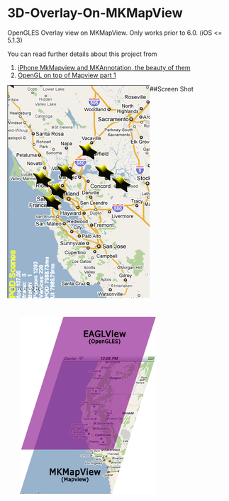 3D-Overlay-On-MKMapView
=======================

OpenGLES Overlay view on MKMapView. Only works prior to 6.0. (iOS <= 5.1.3)

You can read further details about this project from   
1. [iPhone MkMapview and MKAnnotation, the beauty of them](http://blog.colorfulglue.com/2010/11/iphone-mkmapview-and-mkannotation-the-beauty-of-them/)   
2. [OpenGL on top of Mapview part 1](http://blog.colorfulglue.com/category/3d-on-mapview/)  

##Screen Shot
<img 
src="https://raw.githubusercontent.com/stkim1/3D-Overlay-On-MKMapView/master/ScreenShots/Screen-shot-2010-11-04-at-11.09.39-AM.png" style="float:left;display:block;">
<img src="https://raw.githubusercontent.com/stkim1/3D-Overlay-On-MKMapView/master/ScreenShots/mapview_n_openglview.gif" alt="Normal screen" title="Normal screen" style="float:left;display:block;margin:3em 0 0 2em;">  
